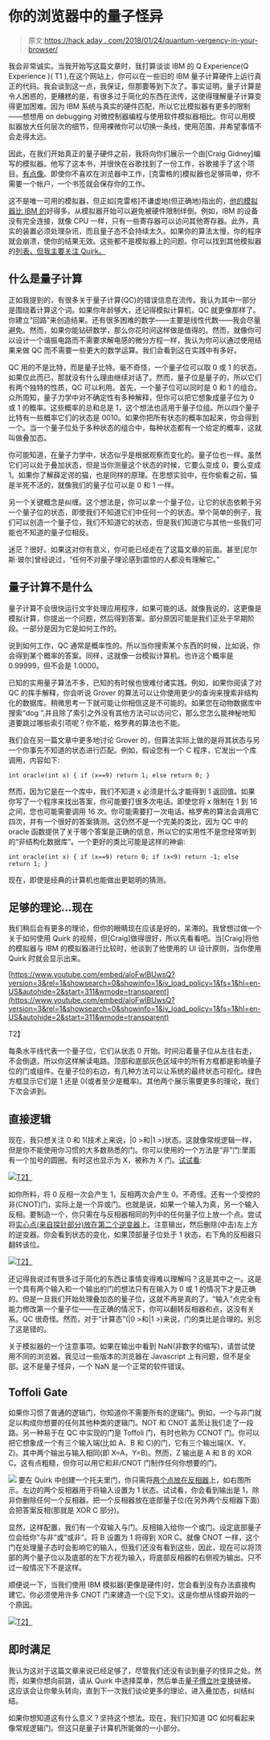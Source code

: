 # 你的浏览器中的量子怪异

> 原文:[https://hack aday . com/2018/01/24/quantum-vergency-in-your-browser/](https://hackaday.com/2018/01/24/quantum-weirdness-in-your-browser/)

我会非常诚实。当我开始写这篇文章时，我打算谈谈 IBM 的 Q Experience(Q Experience )( T1 ),在这个网站上，你可以在一些旧的 IBM 量子计算硬件上运行真正的代码。我会谈到这一点，我保证，但那要等到下次了。事实证明，量子计算是令人困惑的，更糟糕的是，有很多过于简化的东西在流传，这使得理解量子计算变得更加困难。因为 IBM 系统与真实的硬件匹配，所以它比模拟器有更多的限制——想想用 on debugging 对微控制器编程与使用软件模拟器相比。你可以用模拟器放大任何层次的细节，但用裸微你可以切换一条线，使用范围，并希望事情不会走得太远。

因此，在我们开始真正的量子硬件之前，我将向你们展示一个由[Craig Gidney]编写的模拟器。他写了这本书，并很快在谷歌找到了一份工作，谷歌接手了这个项目。[有点像](http://algassert.com/post/1711)。即使你不喜欢在浏览器中工作，[克雷格的]模拟器也足够简单，你不需要一个帐户，一个书签就会保存你的工作。

这不是唯一可用的模拟器，但正如[克雷格]不谦虚地(但正确地)指出的，[他的模拟器比 IBM 的](http://algassert.com/2016/05/22/quirk.html)好得多。从模拟器开始可以避免被硬件限制绊倒。例如，IBM 的设备没有完全连接，就像 CPU 一样，只有一些寄存器可以访问其他寄存器。此外，真实的装置必须处理杂讯，而且量子态不会持续太久。如果你的算法太慢，你的程序就会崩溃，使你的结果无效。这些都不是模拟器上的问题。你可以找到其他模拟器的[列表，但我主要关注 Quirk。](https://www.quantiki.org/wiki/list-qc-simulators)

## 什么是量子计算

正如我提到的，有很多关于量子计算(QC)的错误信息在流传。我认为其中一部分是围绕着计算这个词。如果你年龄够大，还记得模拟计算机，QC 就更像那样了。你建立“回路”来创造结果。还有很多困难的数学——主要是线性代数——我会尽量避免。然而，如果你能钻研数学，那么你花时间这样做是值得的。然而，就像你可以设计一个谐振电路而不需要求解电感的微分方程一样，我认为你可以通过使用结果来做 QC 而不需要一些更大的数学运算。我们会看到这在实践中有多好。

QC 用的不是比特，而是量子比特。毫不奇怪，一个量子位可以取 0 或 1 的状态。如果仅此而已，那就没有什么理由继续对话了。然而，量子位是量子的，所以它们有两个独特的性质，QC 可以利用。首先，一个量子位可以同时是 0 和 1 的组合。众所周知，量子力学中对不确定性有多种解释，但你可以把它想象成量子位为 0 或 1 的概率。这些概率的总和总是 1，这个想法也适用于量子位组。所以四个量子比特有一些概率它们的状态是 0010。如果你把所有状态的概率加起来，你会得到一个。当一个量子位处于多种状态的组合中，每种状态都有一个给定的概率，这就叫做叠加态。

你可能知道，在量子力学中，状态似乎是根据观察而变化的。量子位也一样。虽然它们可以处于叠加状态，但是当你测量这个状态的时候，它要么变成 0，要么变成 1。如果你了解薛定谔的猫，也是同样的原理。在思想实验中，在你偷看之前，猫是半死不活的，就像我们的量子位可以是 0 和 1 一样。

另一个关键概念是纠缠。这个想法是，你可以拿一个量子位，让它的状态依赖于另一个量子位的状态，即使我们不知道它们中任何一个的状态。举个简单的例子，我们可以创造一个量子位，我们不知道它的状态，但是我们知道它与其他一些我们可能也不知道的量子位相反。

迷茫？很好。如果这对你有意义，你可能已经走在了这篇文章的前面。甚至[尼尔斯·玻尔]曾经说过，“任何不对量子理论感到震惊的人都没有理解它。”

## 量子计算不是什么

量子计算不会很快运行文字处理应用程序，如果可能的话。就像我说的，这更像是模拟计算，你提出一个问题，然后得到答案。部分原因可能是我们正处于早期阶段。一部分是因为它是如何工作的。

说到如何工作，QC 通常是概率性的。所以当你搜索某个东西的时候，比如说，你会得到某个概率的答案。同样，这就像一台模拟计算机。也许这个概率是 0.99999，但不会是 1.0000。

已知的实用量子算法不多，已知的有时候也很难付诸实践。例如，如果你阅读了对 QC 的挥手解释，你会听说 Grover 的算法可以让你使用更少的查询来搜索非结构化的数据库。稍微思考一下就可能让你相信这是不可能的。如果您在动物数据库中搜索“dog ”,并且除了索引之外没有其他方法可以访问它，那么您怎么能神秘地知道要跳过哪些索引项呢？你不能，格罗弗的算法也不能。

我们会在另一篇文章中更多地讨论 Grover 的，但算法实际上做的是将其状态与另一个你事先不知道的状态进行匹配。例如，假设您有一个 C 程序，它发出一个库调用，内容如下:

```
int oracle(int x) { if (x==9) return 1; else return 0; }
```

然而，因为它是在一个库中，我们不知道 x 必须是什么才能得到 1 返回值。如果你写了一个程序来找出答案，你可能要打很多次电话。即使您将 x 限制在 1 到 16 之间，您也可能需要调用 16 次。你可能需要打一次电话。格罗弗的算法会调用它四次，并有一个很好的答案猜测。这仍然不是一个完美的类比，因为 QC 中的 oracle 函数提供了关于哪个答案是正确的信息，所以它的实用性不是您经常听到的“非结构化数据库”。一个更好的类比可能是这样的神谕:

```
int oracle(int x) { if (x==9) return 0; if (x<9) return -1; else return 1; }
```

现在，即使是经典的计算机也能做出更聪明的猜测。

## 足够的理论…现在

我们稍后会有更多的理论，但你的眼睛现在应该是好的，呆滞的。我曾想过做一个关于如何使用 Quirk 的视频，但[Craig]做得很好，所以先看看吧。当[Craig]将他的模拟器与 IBM 的模拟器进行比较时，他谈到了他使用的 UI 设计原则，当你使用 Quirk 时就会显示出来。

 [https://www.youtube.com/embed/aloFwlBUwsQ?version=3&rel=1&showsearch=0&showinfo=1&iv_load_policy=1&fs=1&hl=en-US&autohide=2&start=311&wmode=transparent](https://www.youtube.com/embed/aloFwlBUwsQ?version=3&rel=1&showsearch=0&showinfo=1&iv_load_policy=1&fs=1&hl=en-US&autohide=2&start=311&wmode=transparent)

T2】

每条水平线代表一个量子位，它们从状态 0 开始。时间沿着量子位从左往右走，不会倒退，所以你这样解读电路。顶部和底部灰色区域中的所有方框都是影响量子位的门或组件。在量子位的右边，有几种方法可以让系统的最终状态可视化。绿色方框显示它们是 1 还是 0(或者至少是概率)。其他两个展示需要更多的理论，我们下次会讲到。

## 直接逻辑

现在，我只想关注 0 和 1(技术上来说，|0 >和|1 >)状态。这就像常规逻辑一样，但是你不能使用你习惯的大多数熟悉的门。你可以使用的一个方法是“非”门:里面有一个加号的圆圈。有时这也显示为 X，被称为 X 门。[试试看](http://algassert.com/quirk#circuit={"cols":[["X","X"],[1,"X"]]}):

[![](../Images/73ab7e9a16df6d12d881e97f6ebed370.png)T2】](https://hackaday.com/wp-content/uploads/2018/01/not1.png)

如你所料，将 0 反相一次会产生 1，反相两次会产生 0。不奇怪。还有一个受控的非(CNOT)门，实际上是一个异或门。也就是说，如果一个输入为真，另一个输入反相。要制造一个，你只需在与反相器相同的列中的任何量子位上放一个点。尝试将[实心点(来自探针部分)放在第二个逆变器](http://algassert.com/quirk#circuit={"cols":[[1,"X"],["•","X"]]})上。注意输出，然后删除(中击)左上方的逆变器。你会看到状态的变化，如果顶部量子位处于 1 状态，右下角的反相器只翻转该位。

[![](../Images/af91e349ac9d3c633b428f9c5aa853b4.png)T2】](https://hackaday.com/wp-content/uploads/2018/01/cnot.png)

还记得我说过有很多过于简化的东西让事情变得难以理解吗？这是其中之一。这是一个具有两个输入和一个输出的门的想法只有在输入为 0 或 1 的情况下才是正确的。但是一旦我们开始处理叠加态的量子位，这就不再是真的了。“输入”点完全有能力修改第一个量子位——在正确的情况下，你可以翻转反相器和点，这没有关系。QC 很奇怪。然而，对于“计算态”(|0 >和|1 >)来说，门的类比是合理的。别忘了这是错的。

关于模拟器的一个注意事项。如果在输出中看到 NaN(非数字的缩写)，请尝试使用不同的浏览器。我见过一些版本的浏览器在 Javascript 上有问题，但不是全部。这不是量子怪异，一个 NaN 是一个正常的软件错误。

## Toffoli Gate

如果你习惯了普通的逻辑门，你知道你不需要所有的逻辑门。例如，一个与非门就足以构成你想要的任何其他种类的逻辑门。NOT 和 CNOT 盖茨让我们走了一段路。另一种易于在 QC 中实现的门是 Toffoli 门，有时也称为 CCNOT 门。你可以把它想象成一个有三个输入端(比如 A、B 和 C)的门，它有三个输出端(X、Y、Z)。其中两个输出与输入相同(即 X=A，Y=B)。然而，Z 输出是 A 和 B 的 XOR C。这有点粗糙，但你可以用它和非/CNOT 门制作任何你想要的门。

[![](../Images/096ef5674eebd0769bee29b88ea0775d.png)](https://hackaday.com/wp-content/uploads/2018/01/tg.png) 要在 Quirk 中创建一个托夫里门，你只需将[两个点放在反相器](http://algassert.com/quirk#circuit={"cols":[["X","X"],["•","•","X"]]})上，如右图所示。左边的两个反相器用于将输入设置为 1 状态。试试看，你会看到输出是 1，除非你删除任何一个反相器。把一个反相器放在底部量子位(在另外两个反相器下面)会把答案反相(那就是 XOR C 部分)。

显然，这样配置，我们有一个双输入与门。反相输入给你一个或门。设定底部量子位会给你“与非”或“或非”。将 B 设置为 1 将得到 XOR C。就像 CNOT 一样，这个门在处理量子态时会影响它的输入，但我们还没有看到这些，因此，现在可以将顶部的两个量子位以及底部的左下方视为输入，将底部反相器的右侧视为输出。只不过一般情况下不是这样。

顺便说一下，当我们使用 IBM 模拟器(更像是硬件)时，您会看到没有办法直接构建它。你必须使用许多 CNOT 门来建造一个(见下文)。这是你想从怪癖开始的一个原因。

[![](../Images/0ef0e32958ca13dc031826ffd48acce2.png)T2】](https://hackaday.com/wp-content/uploads/2018/01/ibmtof.png)

## 即时满足

我认为这对于这篇文章来说已经足够了，尽管我们还没有谈到量子的怪异之处。然而，如果你想向前跳，请从 Quirk 中选择菜单，然后单击[量子傅立叶变换](http://algassert.com/quirk#circuit={"cols":[["Counting8"],["Chance8"],["…","…","…","…","…","…","…","…"],["Swap",1,1,1,1,1,1,"Swap"],[1,"Swap",1,1,1,1,"Swap"],[1,1,"Swap",1,1,"Swap"],[1,1,1,"Swap","Swap"],["H"],["Z^½","•"],[1,"H"],["Z^¼","Z^½","•"],[1,1,"H"],["Z^⅛","Z^¼","Z^½","•"],[1,1,1,"H"],["Z^⅟₁₆","Z^⅛","Z^¼","Z^½","•"],[1,1,1,1,"H"],["Z^⅟₃₂","Z^⅟₁₆","Z^⅛","Z^¼","Z^½","•"],[1,1,1,1,1,"H"],["Z^⅟₆₄","Z^⅟₃₂","Z^⅟₁₆","Z^⅛","Z^¼","Z^½","•"],[1,1,1,1,1,1,"H"],["Z^⅟₁₂₈","Z^⅟₆₄","Z^⅟₃₂","Z^⅟₁₆","Z^⅛","Z^¼","Z^½","•"],[1,1,1,1,1,1,1,"H"]]})链接。这应该会让你晕头转向，直到下一次我们谈论更多的理论，进入叠加态，纠结纠结。

如果你想知道这有什么意义？坚持这个想法。现在，我们只知道 QC 如何看起来像常规逻辑门。但这只是量子计算机所能做的一小部分。